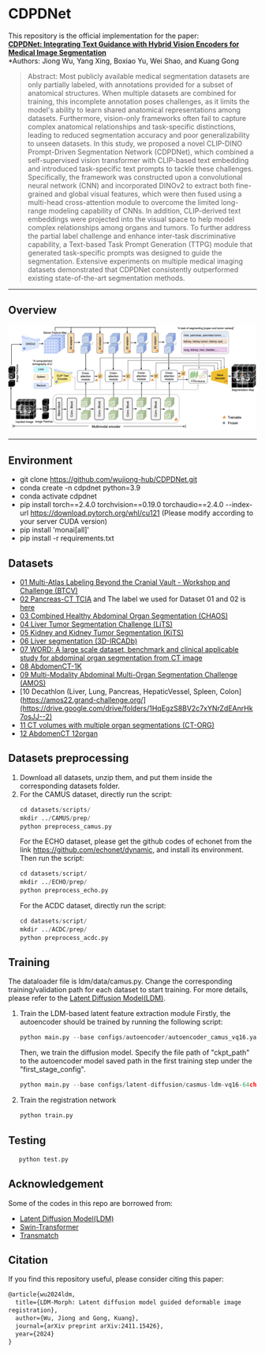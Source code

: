 # CDPDNet

This repository is the official implementation for the paper:  
**[CDPDNet: Integrating Text Guidance with Hybrid Vision Encoders for Medical Image Segmentation](https://arxiv.org/pdf/2411.15426)**  
*Authors: Jiong Wu, Yang Xing, Boxiao Yu, Wei Shao, and Kuang Gong

>Abstract: Most publicly available medical segmentation datasets are only partially labeled, with annotations provided for a subset of anatomical structures. When multiple datasets are combined for training, this incomplete annotation poses challenges, as it limits the model's ability to learn shared anatomical representations among datasets. Furthermore, vision-only frameworks often fail to capture complex anatomical relationships and task-specific distinctions, leading to reduced segmentation accuracy and poor generalizability to unseen datasets. In this study, we proposed a novel CLIP-DINO Prompt-Driven Segmentation Network (CDPDNet), which combined a self-supervised vision transformer with CLIP-based text embedding and introduced task-specific text prompts to tackle these challenges. Specifically, the framework was constructed upon a convolutional neural network (CNN) and incorporated DINOv2 to extract both fine-grained and global visual features, which were then fused using a multi-head cross-attention module to overcome the limited long-range modeling capability of CNNs. In addition, CLIP-derived text embeddings were projected into the visual space to help model complex relationships among organs and tumors. To further address the partial label challenge and enhance inter-task discriminative capability, a Text-based Task Prompt Generation (TTPG) module that generated task-specific prompts was designed to guide the segmentation. Extensive experiments on multiple medical imaging datasets demonstrated that CDPDNet consistently outperformed existing state-of-the-art segmentation methods. 



---

## Overview

<p align="center">
  <img src="documents/fig1_wholearch.jpg" alt="Figure 1 Overview" width="1000">
  <br>
</p>

---

## Environment
- git clone https://github.com/wujiong-hub/CDPDNet.git
- conda create -n cdpdnet python=3.9
- conda activate cdpdnet
- pip install torch==2.4.0 torchvision==0.19.0 torchaudio==2.4.0 --index-url https://download.pytorch.org/whl/cu121
  (Please modify according to your server CUDA version)
- pip install 'monai[all]'
- pip install -r requirements.txt


## Datasets
- [01 Multi-Atlas Labeling Beyond the Cranial Vault - Workshop and Challenge (BTCV)](https://www.synapse.org/#!Synapse:syn3193805/wiki/217789)
- [02 Pancreas-CT TCIA](https://wiki.cancerimagingarchive.net/display/Public/Pancreas-CT) and The label we used for Dataset 01 and 02 is [here](https://zenodo.org/records/1169361)
- [03 Combined Healthy Abdominal Organ Segmentation (CHAOS)](https://chaos.grand-challenge.org/Combined_Healthy_Abdominal_Organ_Segmentation/)
- [04 Liver Tumor Segmentation Challenge (LiTS)](https://competitions.codalab.org/competitions/17094#learn_the_details)
- [05 Kidney and Kidney Tumor Segmentation (KiTS)](https://kits21.kits-challenge.org/participate#download-block)
- [06 Liver segmentation (3D-IRCADb)](https://www.ircad.fr/research/data-sets/liver-segmentation-3d-ircadb-01/)
- [07 WORD: A large scale dataset, benchmark and clinical applicable study for abdominal organ segmentation from CT image](https://github.com/HiLab-git/WORD)
- [08 AbdomenCT-1K](https://github.com/JunMa11/AbdomenCT-1K)
- [09 Multi-Modality Abdominal Multi-Organ Segmentation Challenge (AMOS)](https://amos22.grand-challenge.org/)
- [10 Decathlon (Liver, Lung, Pancreas, HepaticVessel, Spleen, Colon](https://amos22.grand-challenge.org/](https://drive.google.com/drive/folders/1HqEgzS8BV2c7xYNrZdEAnrHk7osJJ--2)
- [11 CT volumes with multiple organ segmentations (CT-ORG)](https://wiki.cancerimagingarchive.net/pages/viewpage.action?pageId=61080890)
- [12 AbdomenCT 12organ](https://zenodo.org/records/7860267)

## Datasets preprocessing
1. Download all datasets, unzip them, and put them inside the corresponding datasets folder.
2. For the CAMUS dataset, directly run the script:
   ```python
   cd datasets/scripts/
   mkdir ../CAMUS/prep/
   python preprocess_camus.py
   ```
   For the ECHO dataset, please get the github codes of echonet from the link https://github.com/echonet/dynamic, and install its environment. Then run the script:
   ```python
   cd datasets/script/
   mkdir ../ECHO/prep/
   python preprocess_echo.py
   ```
   For the ACDC dataset, directly run the script:
   ```python
   cd datasets/script/
   mkdir ../ACDC/prep/
   python preprocess_acdc.py
   ```
## Training 
The dataloader file is ldm/data/camus.py. Change the corresponding training/validation path for each dataset to start training. For more details, please refer to the [Latent Diffusion Model(LDM)](https://github.com/CompVis/latent-diffusion).
1. Train the LDM-based latent feature extraction module
   Firstly, the autoencoder should be trained by running the following script:
   ```python
   python main.py --base configs/autoencoder/autoencoder_camus_vq16.yaml --train --gpus 0,1,2,3,4,5,6,7
   ```
   Then, we train the diffusion model. Specify the file path of "ckpt_path" to the autoencoder model saved path in the first training step under the "first_stage_config". 
   ```python
   python main.py --base configs/latent-diffusion/casmus-ldm-vq16-64ch.yaml --train --gpus 0,1,2,3,4,5,6,7
   ```
3. Train the registration network
   ```python
   python train.py
   ```

## Testing
```python
   python test.py
```

## Acknowledgement

Some of the codes in this repo are borrowed from:
- [Latent Diffusion Model(LDM)](https://github.com/CompVis/latent-diffusion)
- [Swin-Transformer](https://github.com/microsoft/Swin-Transformer)
- [Transmatch](https://github.com/tzayuan/TransMatch_TMI)

## Citation
If you find this repository useful, please consider citing this paper:
```
@article{wu2024ldm,
  title={LDM-Morph: Latent diffusion model guided deformable image registration},
  author={Wu, Jiong and Gong, Kuang},
  journal={arXiv preprint arXiv:2411.15426},
  year={2024}
}
```





